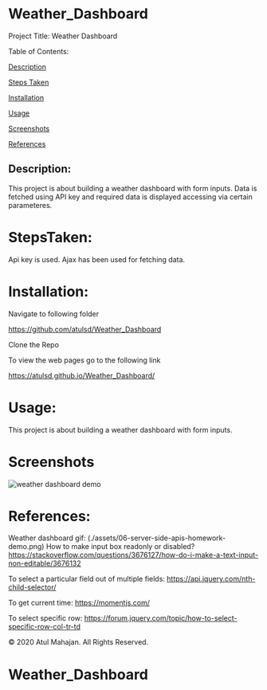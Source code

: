 # Weather_Dashboard

Project Title: Weather Dashboard

Table of Contents:

[Description](#Description:)

[Steps Taken](#StepsTaken:)

[Installation](#Installation:)

[Usage](#Usage:)

[Screenshots](#Screenshots:)

[References](#References:)

## Description:

This project is about building a weather dashboard with form inputs. Data is fetched using API key and required data is displayed accessing via certain parameteres.

# StepsTaken:

Api key is used. Ajax has been used for fetching data.

# Installation:

Navigate to following folder

https://github.com/atulsd/Weather_Dashboard

Clone the Repo

To view the web pages go to the following link

https://atulsd.github.io/Weather_Dashboard/

# Usage:

This project is about building a weather dashboard with form inputs.

# Screenshots

![weather dashboard demo](./Assets/06-server-side-apis-homework-demo.png)

# References:

Weather dashboard gif: (./assets/06-server-side-apis-homework-demo.png)
How to make input box readonly or disabled? https://stackoverflow.com/questions/3676127/how-do-i-make-a-text-input-non-editable/3676132

To select a particular field out of multiple fields: https://api.jquery.com/nth-child-selector/

To get current time: https://momentjs.com/

To select specific row: https://forum.jquery.com/topic/how-to-select-specific-row-col-tr-td

© 2020 Atul Mahajan. All Rights Reserved.

# Weather_Dashboard
